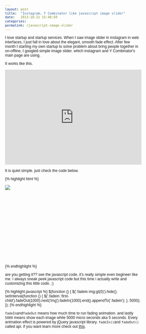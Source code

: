 ```yaml
---
layout: post
title:  "Instagram, Y Combinator like javascript image slider"
date:   2013-10-21 15:48:50
categories:
permalink: /javascript-image-slider
---
```


I love startup and startup services. When I saw image slider in instagram in web interfaces, 
I just fall in love about the elegant, smooth fade effect. After few month I starting my own startup to solve 
problem about bring people together in on-offline, I googled simple image slider. which instagram and Y Combinator's 
main page are using.

It works like this.

<iframe width="100%" height="300" src="http://jsfiddle.net/6enP8/embedded/#result" allowfullscreen="allowfullscreen" frameborder="0"></iframe>

It is quiet simple. just check the code below.

{% highlight html %}
<!DOCTYPE html>
<html>
<head>
<script src="https://ajax.googleapis.com/ajax/libs/jquery/1/jquery.min.js" type="text/css"></script>
<script type="text/javascript">
$(function () {
    $('.fadein img:gt(0)').hide();
    setInterval(function () {
        $('.fadein :first-child').fadeOut(1000).next('img').fadeIn(1000).end().appendTo('.fadein');
    }, 5000);
});
</script>

<style>
body {font-family:Arial, Helvetica, sans-serif; font-size:12px;}

.fadein { position:relative; height:250px; width:500px; }
.fadein img { position:absolute; left:0; top:0; }
</style>
</head>
<body>
<div class="fadein">
<img src="https://farm8.staticflickr.com/7299/10734165323_2771813937.jpg">
<img src="https://farm3.staticflickr.com/2879/10733946656_236d5ef400.jpg">
<img src="https://farm4.staticflickr.com/3692/10733946706_57768954ec.jpg">
<img src="https://farm6.staticflickr.com/5549/10734165073_a936b80780.jpg">
<img src="https://farm4.staticflickr.com/3792/10734164913_fe46b412aa.jpg">
<img src="https://farm8.staticflickr.com/7434/10733859955_d39c684fb2.jpg">
</div>
</body>
</html>
{% endhighlight %}

are you getting it?? see the javascript code. it's really simple even begineer like me. 
I always sneak peek javascript code but this time i actually write and customizing this little code. ;)

{% highlight javascript %}
$(function () {
    $('.fadein img:gt(0)').hide();
    setInterval(function () {
        $('.fadein :first-child').fadeOut(1000).next('img').fadeIn(1000).end().appendTo('.fadein');
    }, 5000);
});
{% endhighlight %}

``fadeIn``and``fadeOut`` means how much time to run fading animation. and lastly ``5000`` means show each image while 5000 micro seconds 
aka 5 seconds. Every animation effect is powered by jQuery javascript library. ``fadeIn()``and ``fadeOut()`` called api.
if you want learn more check out [this][jquery-fade-api].

[jquery-fade-api]: http://api.jquery.com/category/effects/fading/
